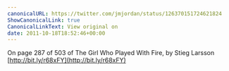 ```yaml
---
canonicalURL: https://twitter.com/jmjordan/status/126370151724621824
ShowCanonicalLink: true
CanonicalLinkText: View original on
date: 2011-10-18T18:52:46+00:00
---
```

On page 287 of 503 of The Girl Who Played With Fire, by Stieg Larsson [http://bit.ly/r68xFY](http://bit.ly/r68xFY)
